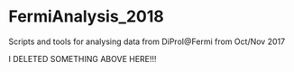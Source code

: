 # FermiAnalysis_2018
Scripts and tools for analysing data from DiProI@Fermi from Oct/Nov 2017


I DELETED SOMETHING ABOVE HERE!!!
